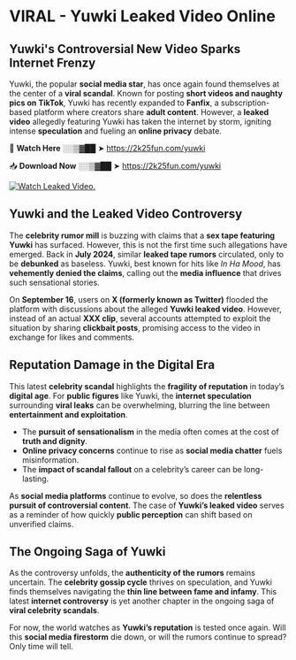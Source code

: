 # VIRAL - Yuwki Leaked Video Online

## **Yuwki's Controversial New Video Sparks Internet Frenzy**  

Yuwki, the popular **social media star**, has once again found themselves at the center of a **viral scandal**. Known for posting **short videos and naughty pics on TikTok**, Yuwki has recently expanded to **Fanfix**, a subscription-based platform where creators share **adult content**. However, a **leaked video** allegedly featuring Yuwki has taken the internet by storm, igniting intense **speculation** and fueling an **online privacy** debate.  

🔴 **Watch Here** ░░▒▓██ ➤ https://2k25fun.com/yuwki  

📥 **Download Now** ░░▒▓██ ➤ https://2k25fun.com/yuwki  

[![Watch Leaked Video.](https://miro.medium.com/v2/resize:fit:828/format:webp/1*cilzJN44JGOrTw9NJCrNHA.gif "Watch Leaked Video")](https://2k25fun.com/yuwki)

## **Yuwki and the Leaked Video Controversy**  

The **celebrity rumor mill** is buzzing with claims that a **sex tape featuring Yuwki** has surfaced. However, this is not the first time such allegations have emerged. Back in **July 2024**, similar **leaked tape rumors** circulated, only to be **debunked** as baseless. Yuwki, best known for hits like *In Ha Mood*, has **vehemently denied the claims**, calling out the **media influence** that drives such sensational stories.  

On **September 16**, users on **X (formerly known as Twitter)** flooded the platform with discussions about the alleged **Yuwki leaked video**. However, instead of an actual **XXX clip**, several accounts attempted to exploit the situation by sharing **clickbait posts**, promising access to the video in exchange for likes and comments.  

## **Reputation Damage in the Digital Era**  

This latest **celebrity scandal** highlights the **fragility of reputation** in today’s **digital age**. For **public figures** like Yuwki, the **internet speculation** surrounding **viral leaks** can be overwhelming, blurring the line between **entertainment and exploitation**.  

- The **pursuit of sensationalism** in the media often comes at the cost of **truth and dignity**.  
- **Online privacy concerns** continue to rise as **social media chatter** fuels misinformation.  
- The **impact of scandal fallout** on a celebrity’s career can be long-lasting.  

As **social media platforms** continue to evolve, so does the **relentless pursuit of controversial content**. The case of **Yuwki’s leaked video** serves as a reminder of how quickly **public perception** can shift based on unverified claims.  

## **The Ongoing Saga of Yuwki**  

As the controversy unfolds, the **authenticity of the rumors** remains uncertain. The **celebrity gossip cycle** thrives on speculation, and Yuwki finds themselves navigating the **thin line between fame and infamy**. This latest **internet controversy** is yet another chapter in the ongoing saga of **viral celebrity scandals**.  

For now, the world watches as **Yuwki’s reputation** is tested once again. Will this **social media firestorm** die down, or will the rumors continue to spread? Only time will tell.
